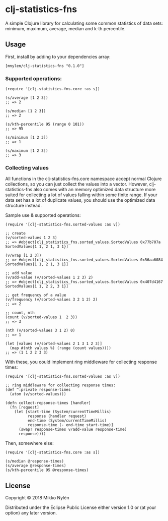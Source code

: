 # clj-statistics-fns

A simple Clojure library for calculating some common statistics of data sets:
minimum, maximum, average, median and k-th percentile.

## Usage

First, install by adding to your dependencies array:

    [mnylen/clj-statistics-fns "0.1.0"]

### Supported operations:

    (require '[clj-statistics-fns.core :as s])

    (s/average [1 2 3])
    ;; => 2

    (s/median [1 2 3])
    ;; => 2

    (s/kth-percentile 95 (range 0 101))
    ;; => 95

    (s/minimum [1 2 3])
    ;; => 1

    (s/maximum [1 2 3])
    ;; => 3

### Collecting values

All functions in the clj-statistics-fns.core namespace accept normal Clojure
collections, so you can just collect the values into a vector. However,
clj-statistics-fns also comes with an memory optimized data structure more suited
for collecting a lot of values falling within some finite range. If your data set has
a lot of duplicate values, you should use the optimized data structure instead.

Sample use & supported operations:

    (require '[clj-statistics-fns.sorted-values :as v])

    ;; create
    (v/sorted-values 1 2 3)
    ;; => #object[clj_statistics_fns.sorted_values.SortedValues 0x77b707a SortedValues{1 1, 2 1, 3 1}]

    (v/wrap [1 2 3])
    ;; => #object[clj_statistics_fns.sorted_values.SortedValues 0x56aa6084 SortedValues{1 1, 2 1, 3 1}]

    ;; add value
    (v/add-value (v/sorted-values 1 2 3) 2)
    ;; => #object[clj_statistics_fns.sorted_values.SortedValues 0x407d4167 SortedValues{1 1, 2 2, 3 1}]

    ;; get frequency of a value
    (v/frequency (v/sorted-values 3 2 1 2) 2)
    ;; => 2

    ;; count, nth
    (count (v/sorted-values 1  2 3))
    ;; => 3

    (nth (v/sorted-values 3 1 2) 0)
    ;; => 1

    (let [values (v/sorted-values 2 1 3 1 2 3)]
      (map #(nth values %) (range (count values))))
    ;; => (1 1 2 2 3 3)

With these, you could implement ring middleware for collecting response times:

    (require '[clj-statistics-fns.sorted-values :as v])

    ;; ring middleware for collecting response times:
    (def ^:private response-times
      (atom (v/sorted-values)))

    (defn collect-repsonse-times [handler]
      (fn [request]
        (let [start-time (System/currentTimeMillis)
              response (handler request)
              end-time (System/currentTimeMillis)
              response-time (- end-time start-time)]
          (swap! response-times v/add-value response-time)
          response))))

Then, somewhere else:

    (require '[clj-statistics-fns.core :as s])

    (s/median @response-times)
    (s/average @response-times)
    (s/kth-percentile 95 @response-times)

## License

Copyright © 2018 Mikko Nylén

Distributed under the Eclipse Public License either version 1.0 or (at
your option) any later version.
